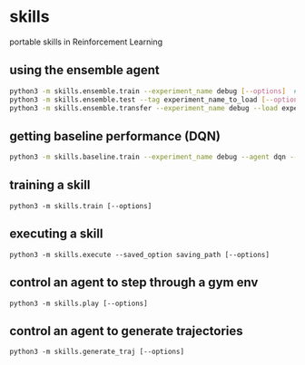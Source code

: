 # skills
portable skills in Reinforcement Learning

## using the ensemble agent
```bash
python3 -m skills.ensemble.train --experiment_name debug [--options]  # train
python3 -m skills.ensemble.test --tag experiment_name_to_load [--options]  # test
python3 -m skills.ensemble.transfer --experiment_name debug --load experiment_to_load --start_state room2_ladder  # transfer and meta learn
```

## getting baseline performance (DQN)
```bash
python3 -m skills.baseline.train --experiment_name debug --agent dqn --env MontezumaRevengeNoFrameskip-v4 [--options]  # train  
```

## training a skill
```shell
python3 -m skills.train [--options]
```

## executing a skill
```shell
python3 -m skills.execute --saved_option saving_path [--options]
```

## control an agent to step through a gym env
```shell
python3 -m skills.play [--options]
```

## control an agent to generate trajectories
```shell
python3 -m skills.generate_traj [--options]
```
